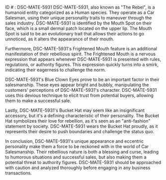 ID # : DSC-MATE-5931
DSC-MATE-5931, also known as "The Rebel", is a humanoid entity categorized as a Human species. They operate as a Car Salesman, using their unique personality traits to maneuver through the sales industry. DSC-MATE-5931 is identified by the Mouth Spot on their face, which is a small dermal patch located on the upper lip. The Mouth Spot is said to be an evolutionary trait that allows their actions to go unnoticed, as it alters the appearance of their mouth.

Furthermore, DSC-MATE-5931's Frightened Mouth feature is an additional manifestation of their rebellious spirit. The Frightened Mouth is a nervous expression that appears whenever DSC-MATE-5931 is presented with rules, regulations, or authority figures. This expression quickly turns into a smirk, indicating their eagerness to challenge the norm.

DSC-MATE-5931's Blue Clown Eyes prove to be an important factor in their salesmanship. These eyes appear bright and bubbly, manipulating the customers' perceptions of DSC-MATE-5931's character. DSC-MATE-5931 uses this devious technique to elicit trust from potential buyers, allowing them to make a successful sale.

Lastly, DSC-MATE-5931's Bucket Hat may seem like an insignificant accessory, but it's a defining characteristic of their personality. The Bucket Hat symbolizes their love for rebellion, as it's seen as an "anti-fashion" statement by society. DSC-MATE-5931 wears the Bucket Hat proudly, as it represents their desire to push boundaries and challenge the status quo.

In conclusion, DSC-MATE-5931's unique appearance and eccentric personality make them a force to be reckoned with in the world of Car Salesmanship. Their rebellious nature is both a blessing and curse, leading to humorous situations and successful sales, but also making them a potential threat to authority figures. DSC-MATE-5931 should be approached with caution and analyzed thoroughly before engaging in any business transactions.